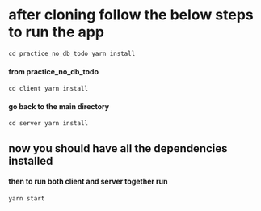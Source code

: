 # after cloning follow the below steps to run the app
  `cd practice_no_db_todo
  yarn install`
  #### from practice_no_db_todo 
  `cd client
  yarn install`
  #### go back to the main directory
  `cd server
  yarn install`

## now you should have all the dependencies installed
#### then to run both client and server together run

`yarn start`
